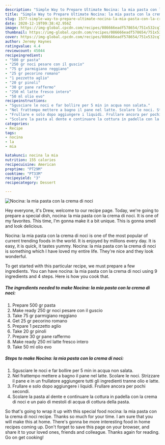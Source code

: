 ```yaml
---
description: "Simple Way to Prepare Ultimate Nocina: la mia pasta con la crema di noci"
title: "Simple Way to Prepare Ultimate Nocina: la mia pasta con la crema di noci"
slug: 1577-simple-way-to-prepare-ultimate-nocina-la-mia-pasta-con-la-crema-di-noci
date: 2020-12-19T09:38:42.956Z
image: https://img-global.cpcdn.com/recipes/086666eadf578654/751x532cq70/nocina-la-mia-pasta-con-la-crema-di-noci-recipe-main-photo.jpg
thumbnail: https://img-global.cpcdn.com/recipes/086666eadf578654/751x532cq70/nocina-la-mia-pasta-con-la-crema-di-noci-recipe-main-photo.jpg
cover: https://img-global.cpcdn.com/recipes/086666eadf578654/751x532cq70/nocina-la-mia-pasta-con-la-crema-di-noci-recipe-main-photo.jpg
author: Jeremy Haynes
ratingvalue: 4.4
reviewcount: 45044
recipeingredient:
- "500 gr pasta"
- "250 gr noci pesare con il guscio"
- "75 gr parmigiano reggiano"
- "25 gr pecorino romano"
- "1 pezzetto aglio"
- "20 gr pinoli"
- "30 gr pane raffermo"
- "250 ml latte fresco intero"
- "50 ml olio evo"
recipeinstructions:
- "Sgusciare le noci e far bollire per 5 min in acqua non salata."
- "Nel frattempo mettere a bagno il pane nel latte. Scolare le noci. Strizzare il pane e in un frullatore aggiungere tutti gli ingredienti tranne olio e latte."
- "Frullare e solo dopo aggiungere i liquidi. Frullare ancora per pochi secondi."
- "Scolare la pasta al dente e continuare la cottura in padella con la crema di noci e un paio di mestoli di acqua di cottura della pasta."
categories:
- Recipe
tags:
- nocina
- la
- mia

katakunci: nocina la mia 
nutrition: 155 calories
recipecuisine: American
preptime: "PT29M"
cooktime: "PT33M"
recipeyield: "3"
recipecategory: Dessert

---
```



![Nocina: la mia pasta con la crema di noci](https://img-global.cpcdn.com/recipes/086666eadf578654/751x532cq70/nocina-la-mia-pasta-con-la-crema-di-noci-recipe-main-photo.jpg)

Hey everyone, it's Drew, welcome to our recipe page. Today, we're going to prepare a special dish, nocina: la mia pasta con la crema di noci. It is one of my favorites. This time, I'm gonna make it a bit unique. This is gonna smell and look delicious.

Nocina: la mia pasta con la crema di noci is one of the most popular of current trending foods in the world. It is enjoyed by millions every day. It is easy, it is quick, it tastes yummy. Nocina: la mia pasta con la crema di noci is something which I have loved my entire life. They're nice and they look wonderful.




To get started with this particular recipe, we must prepare a few ingredients. You can have nocina: la mia pasta con la crema di noci using 9 ingredients and 4 steps. Here is how you cook that.

<!--inarticleads1-->

##### The ingredients needed to make Nocina: la mia pasta con la crema di noci:

1. Prepare 500 gr pasta
1. Make ready 250 gr noci pesare con il guscio
1. Take 75 gr parmigiano reggiano
1. Get 25 gr pecorino romano
1. Prepare 1 pezzetto aglio
1. Take 20 gr pinoli
1. Prepare 30 gr pane raffermo
1. Make ready 250 ml latte fresco intero
1. Take 50 ml olio evo




<!--inarticleads2-->

##### Steps to make Nocina: la mia pasta con la crema di noci:

1. Sgusciare le noci e far bollire per 5 min in acqua non salata.
1. Nel frattempo mettere a bagno il pane nel latte. Scolare le noci. Strizzare il pane e in un frullatore aggiungere tutti gli ingredienti tranne olio e latte.
1. Frullare e solo dopo aggiungere i liquidi. Frullare ancora per pochi secondi.
1. Scolare la pasta al dente e continuare la cottura in padella con la crema di noci e un paio di mestoli di acqua di cottura della pasta.




So that's going to wrap it up with this special food nocina: la mia pasta con la crema di noci recipe. Thanks so much for your time. I am sure that you will make this at home. There's gonna be more interesting food in home recipes coming up. Don't forget to save this page on your browser, and share it to your loved ones, friends and colleague. Thanks again for reading. Go on get cooking!
